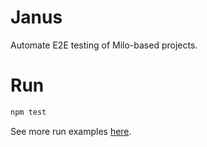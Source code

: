 # Janus
Automate E2E testing of Milo-based projects.

# Run
```bash
npm test
```
See more run examples [here](https://playwright.dev/docs/running-tests#command-line).